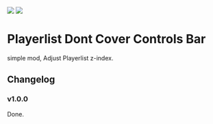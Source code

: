 ![](https://img.shields.io/badge/Foundry-v0.6.2-informational)
<a href="https://patreon.com/HKTRPG"><img src="https://img.shields.io/endpoint.svg?url=https://shieldsio-patreon.vercel.app/api/?username=HKTRPG&type=patrons" /></a>


# Playerlist Dont Cover Controls Bar

simple mod, Adjust Playerlist z-index.




## Changelog

### v1.0.0

Done.
